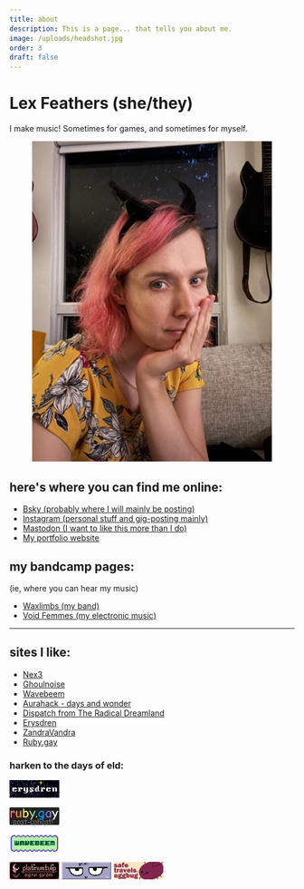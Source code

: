 ```yaml
---
title: about
description: This is a page... that tells you about me.
image: /uploads/headshot.jpg
order: 3
draft: false
---
```

# Lex Feathers (she/they)

I make music! Sometimes for games, and sometimes for myself.

<figure>
  <img src="/uploads/headshot.jpg" alt="Lex Feathers" loading="lazy" />
</figure>

## here's where you can find me online:

- [Bsky (probably where I will mainly be posting)](https://bsky.app/profile/gameaudio.ca)
- [Instagram (personal stuff and gig-posting mainly)](https://instagram.com/lex.feathers)
- [Mastodon (I want to like this more than I do)](https://octodon.social/@lexfeathers)
- [My portfolio website](https://gameaudio.ca)

## my bandcamp pages:

(ie, where you can hear my music)

- [Waxlimbs (my band)](https://waxlimbs.bandcamp.com/)
- [Void Femmes (my electronic music)](https://voidfemmes.bandcamp.com/)

---

## sites I like:

- [Nex3](https://nex-3.com/)
- [Ghoulnoise](https://ghoulnoise.com/)
- [Wavebeem](https://www.wavebeem.com)
- [Aurahack - days and wonder](https://blog.aurahack.jp)
- [Dispatch from The Radical Dreamland](https://blog.radicaldream.land/)
- [Erysdren](https://erysdren.me)
- [ZandraVandra](https://zandravandra.com)
- [Ruby.gay](https://ruby.gay/)

### harken to the days of eld:

[![Erysdren](/uploads/erysdren_88x31.png)](https://erysdren.me/)
<!-- <a href="https://erysdren.me/" target="_blank">
  <img src="https://erysdren.me/images/erysdren_88x31.png"/>
</a> -->
[![Ruby.gay](/uploads/ruby.gay.gif)](https://ruby.gay)
<!-- <a href="https://ruby.gay" target="_blank">
  <img src="https://ruby.gay/88x31/gif.gif"/>
</a> -->
[![Wavebeem](/uploads/wavebeem.gif)](https://www.wavebeem.com)
<!-- <a href="https://www.wavebeem.com" target="_blank">
  <img src="https://www.wavebeem.com/button.gif"/>
</a> -->
[![PlatinumTulip](/uploads/tulip88x31.gif)](https://platinumtulip.garden/about)
[![Renkotsuban](/uploads/renkotsuban.com.gif)](https://renkotsuban.com)
![We're gonna miss you eggbug](/uploads/8831a_cohost_safetravelslittleguyweregonnamissyou.png)
